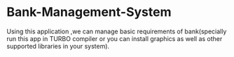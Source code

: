 # Bank-Management-System
Using this application ,we can manage basic requirements of bank(specially run this app in TURBO compiler or you can install graphics as well as other supported libraries in your system).
